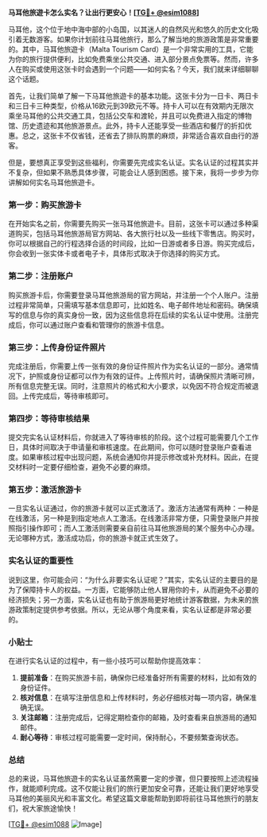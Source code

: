 **马耳他旅遊卡怎么实名？让出行更安心！[[TG💪+ @esim1088](https://t.me/s/esim1088)]**

马耳他，这个位于地中海中部的小岛国，以其迷人的自然风光和悠久的历史文化吸引着无数游客。如果你计划前往马耳他旅行，那么了解当地的旅游政策是非常重要的。其中，马耳他旅遊卡（Malta Tourism Card）是一个非常实用的工具，它能为你的旅行提供便利，比如免费乘坐公共交通、进入部分景点免票等。然而，许多人在购买或使用这张卡时会遇到一个问题——如何实名？今天，我们就来详细聊聊这个话题。

首先，让我们简单了解一下马耳他旅遊卡的基本功能。这张卡分为一日卡、两日卡和三日卡三种类型，价格从16欧元到39欧元不等。持卡人可以在有效期内无限次乘坐马耳他的公共交通工具，包括公交车和渡轮，并且可以免费进入指定的博物馆、历史遗迹和其他旅游景点。此外，持卡人还能享受一些酒店和餐厅的折扣优惠。总之，这张卡不仅省钱，还省去了排队购票的麻烦，非常适合喜欢自由行的游客。

但是，要想真正享受到这些福利，你需要先完成实名认证。实名认证的过程其实并不复杂，但如果不熟悉具体步骤，可能会让人感到困惑。接下来，我将一步步为你讲解如何实名马耳他旅遊卡。

### 第一步：购买旅游卡

在开始实名之前，你需要先购买一张马耳他旅遊卡。目前，这张卡可以通过多种渠道购买，包括马耳他旅游局官方网站、各大旅行社以及一些线下零售店。购买时，你可以根据自己的行程选择合适的时间段，比如一日游或者多日游。购买完成后，你会收到一张实体卡或者电子卡，具体形式取决于你选择的购买方式。

### 第二步：注册账户

购买旅游卡后，你需要登录马耳他旅游局的官方网站，并注册一个个人账户。注册过程非常简单，只需填写基本信息即可，比如姓名、电子邮件地址和密码。确保填写的信息与你的真实身份一致，因为这些信息将在后续的实名认证中使用。注册完成后，你可以通过账户查看和管理你的旅游卡信息。

### 第三步：上传身份证件照片

完成注册后，你需要上传一张有效的身份证件照片作为实名认证的一部分。通常情况下，护照或身份证都可以作为有效的证件。上传照片时，请确保照片清晰可辨，所有信息完整无误。同时，注意照片的格式和大小要求，以免因不符合规定而被退回。上传完成后，等待审核即可。

### 第四步：等待审核结果

提交完实名认证材料后，你就进入了等待审核的阶段。这个过程可能需要几个工作日，具体时间取决于申请量和审核速度。在此期间，你可以随时登录账户查看进度。如果审核过程中出现问题，系统会通知你并提示修改或补充材料。因此，在提交材料时一定要仔细检查，避免不必要的麻烦。

### 第五步：激活旅游卡

一旦实名认证通过，你的旅游卡就可以正式激活了。激活方法通常有两种：一种是在线激活，另一种是到指定地点人工激活。在线激活非常方便，只需登录账户并按照指引操作即可；而人工激活则需要亲自前往马耳他旅游局的某个服务中心办理。无论哪种方式，激活成功后，你的旅游卡就正式生效了。

### 实名认证的重要性

说到这里，你可能会问：“为什么非要实名认证呢？”其实，实名认证的主要目的是为了保障持卡人的权益。一方面，它能够防止他人冒用你的卡，从而避免不必要的经济损失；另一方面，实名认证也有助于旅游局更好地统计游客数据，为未来的旅游政策制定提供参考依据。所以，无论从哪个角度来看，实名认证都是非常必要的。

### 小贴士

在进行实名认证的过程中，有一些小技巧可以帮助你提高效率：

1. **提前准备**：在购买旅游卡前，确保你已经准备好所有需要的材料，比如有效的身份证件。
2. **核对信息**：在填写注册信息和上传材料时，务必仔细核对每一项内容，确保准确无误。
3. **关注邮箱**：注册完成后，记得定期检查你的邮箱，及时查看来自旅游局的通知邮件。
4. **耐心等待**：审核过程可能需要一定时间，保持耐心，不要频繁查询状态。

### 总结

总的来说，马耳他旅遊卡的实名认证虽然需要一定的步骤，但只要按照上述流程操作，就能顺利完成。这不仅能让我们的旅行更加安全可靠，还能让我们更好地享受马耳他的美丽风光和丰富文化。希望这篇文章能帮助到即将前往马耳他旅行的朋友们，祝大家旅途愉快！

[[TG💪+ @esim1088](https://t.me/s/esim1088) ![Image](https://i.postimg.cc/4NQfJmqS/Snipaste-2025-05-13-00-14-12.png)]